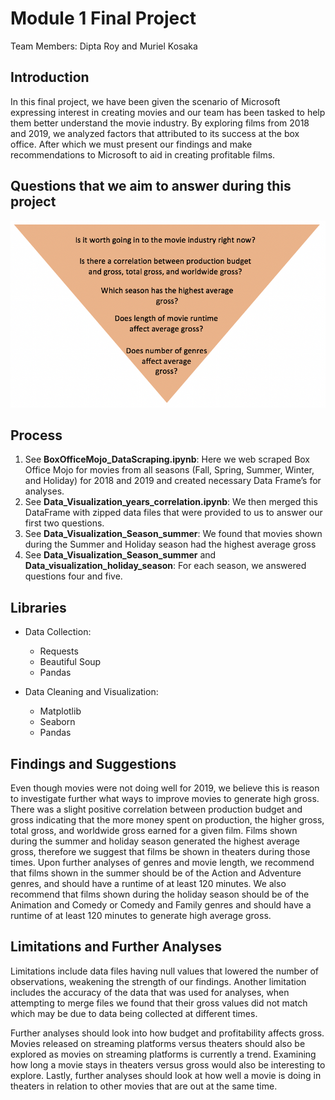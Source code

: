 # Module 1 Final Project
Team Members: Dipta Roy and Muriel Kosaka

## Introduction

In this final project, we have been given the scenario of Microsoft expressing interest in creating movies and our team has been tasked to help them better understand the movie industry. By exploring films from 2018 and 2019, we analyzed factors that attributed to its success at the box office. After which we must present our findings and make recommendations to Microsoft to aid in creating profitable films. 

## Questions that we aim to answer during this project

![Pyramid](/data/Pictures/pyramid.png)

## Process
 
1)	See **BoxOfficeMojo_DataScraping.ipynb**: Here we web scraped Box Office Mojo for movies from all seasons (Fall, Spring, Summer, Winter, and Holiday) for 2018 and 2019 and created necessary Data Frame’s for analyses.
2)	See **Data_Visualization_years_correlation.ipynb**: We then merged this DataFrame with zipped data files that were provided to us to answer our first two questions.
3)	See **Data_Visualization_Season_summer**: We found that movies shown during the Summer and Holiday season had the highest average gross
4)	See **Data_Visualization_Season_summer** and **Data_visualization_holiday_season**: For each season, we answered questions four and five.

## Libraries

* Data Collection:
  * Requests
  * Beautiful Soup
  * Pandas
  
* Data Cleaning and Visualization:
  * Matplotlib
  * Seaborn
  * Pandas


## Findings and Suggestions

Even though movies were not doing well for 2019, we believe this is reason to investigate further what ways to improve movies to generate high gross. There was a slight positive correlation between production budget and gross indicating that the more money spent on production, the higher gross, total gross, and worldwide gross earned for a given film. Films shown during the summer and holiday season generated the highest average gross, therefore we suggest that films be shown in theaters during those times. Upon further analyses of genres and movie length, we recommend that films shown in the summer should be of the Action and Adventure genres, and should have a runtime of at least 120 minutes. We also recommend that films shown during the holiday season should be of the Animation and Comedy or Comedy and Family genres and should have a runtime of at least 120 minutes to generate high average gross. 

## Limitations and Further Analyses

Limitations include data files having null values that lowered the number of observations, weakening the strength of our findings. Another limitation includes the accuracy of the data that was used for analyses, when attempting to merge files we found that their gross values did not match which may be due to data being collected at different times. 

Further analyses should look into how budget and profitability affects gross. Movies released on streaming platforms versus theaters should also be explored as movies on streaming platforms is currently a trend. Examining how long a movie stays in theaters versus gross would also be interesting to explore. Lastly, further analyses should look at how well a movie is doing in theaters in relation to other movies that are out at the same time. 

